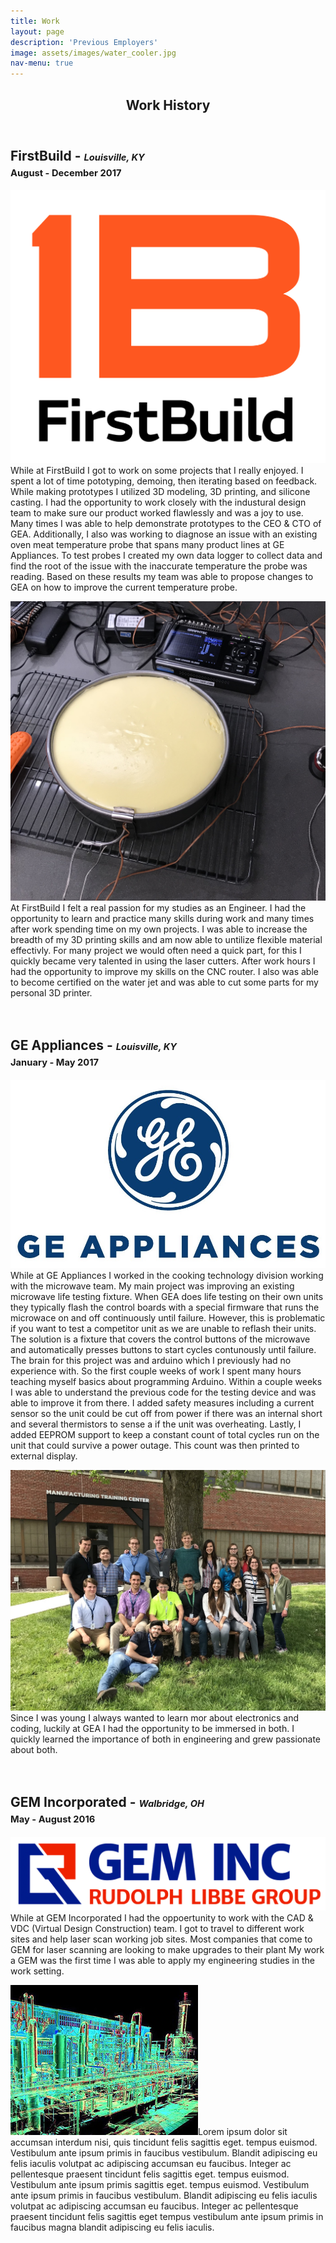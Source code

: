 ```yaml
---
title: Work
layout: page
description: 'Previous Employers'
image: assets/images/water_cooler.jpg
nav-menu: true
---
```


<!-- Main -->

<div id="main" class="alt">

<!-- One -->

<section id="one">
	<div class="inner">
		<header class="major">
			<h1>Work History</h1>
		</header>

<h2 id="content">FirstBuild - <span style="font-size:0.7em;"><i>Louisville, KY</i><br>August - December 2017</span></h2>
<p><span class="image right"><img src="assets/images/1B.jpg" alt="" /></span>While at FirstBuild I got to work on some projects that I really enjoyed. I spent a lot of time pototyping, demoing, then iterating based on feedback. While making prototypes I utilized 3D modeling, 3D printing, and silicone casting. I had the opportunity to work closely with the industural design team to make sure our product worked flawlessly and was a joy to use. Many times I was able to help demonstrate prototypes to the CEO & CTO of GEA. Additionally, I also was working to diagnose an issue with an existing oven meat temperature probe that spans many product lines at GE Appliances. To test probes I created my own data logger to collect data and find the root of the issue with the inaccurate temperature the probe was reading. Based on these results my team was able to propose changes to GEA on how to improve the current temperature probe.<br></p>
<p><span class="image left"><img src="assets/images/cheesecake.jpeg" alt="" /></span>At FirstBuild I felt a real passion for my studies as an Engineer. I had the opportunity to learn and practice many skills during work and many times after work spending time on my own projects. I was able to increase the breadth of my 3D printing skills and am now able to untilize flexible material effectivly. For many project we would often need a quick part, for this I quickly became very talented in using the laser cutters. After work hours I had the opportunity to improve my skills on the CNC router. I also was able to become certified on the water jet and was able to cut some parts for my personal 3D printer.<br><br><br></p>

<h2 id="content">GE Appliances - <span style="font-size:0.7em;"><i>Louisville, KY</i><br>January - May 2017</span></h2>
<p><span class="image right"><img src="assets/images/gealogo.jpg" alt="" /></span>While at GE Appliances I worked in the cooking technology division working with the microwave team. My main project was improving an existing microwave life testing fixture. When GEA does life testing on their own units they typically flash the control boards with a special firmware that runs the microwace on and off continuously until failure. However, this is problematic if you want to test a competitor unit as we are unable to reflash their units. The solution is a fixture that covers the control buttons of the microwave and automatically presses buttons to start cycles contunously until failure. The brain for this project was and arduino which I previously had no experience with. So the first couple weeks of work I spent many hours teaching myself basics about programming Arduino. Within a couple weeks I was able to understand the previous code for the testing device and was able to improve it from there. I added  safety measures including a current sensor so the unit could be cut off from power if there was an internal short and several thermistors to sense a if the unit was overheating. Lastly, I added EEPROM support to keep a constant count of total cycles run on the unit that could survive a power outage. This count was then printed to external display.<br></p>
<p><span class="image left"><img src="assets/images/service_committee.jpg" alt="" /></span>Since I was young I always wanted to learn mor about electronics and coding, luckily at GEA I had the opportunity to be immersed in both. I quickly learned the importance of both in engineering and grew passionate about both.  <br><br><br /></p>

<h2 id="content">GEM Incorporated - <span style="font-size:0.7em;"><i>Walbridge, OH</i><br>May - August 2016</span></h2>
<p><span class="image right"><img src="assets/images/GEMInc.jpg" alt="" /></span>While at GEM Incorporated I had the oppoertunity to work with the CAD & VDC (Virtual Design Construction) team. I got to travel to different work sites and help laser scan working job sites. Most companies that come to GEM for laser scanning are looking to make upgrades to their plant My work a GEM was the first time I was able to apply my engineering studies in the work setting. </p>
<p><span class="image left"><img src="assets/images/laser_scan_ex.jpg" alt="" /></span>Lorem ipsum dolor sit accumsan interdum nisi, quis tincidunt felis sagittis eget. tempus euismod. Vestibulum ante ipsum primis in faucibus vestibulum. Blandit adipiscing eu felis iaculis volutpat ac adipiscing accumsan eu faucibus. Integer ac pellentesque praesent tincidunt felis sagittis eget. tempus euismod. Vestibulum ante ipsum primis sagittis eget. tempus euismod. Vestibulum ante ipsum primis in faucibus vestibulum. Blandit adipiscing eu felis iaculis volutpat ac adipiscing accumsan eu faucibus. Integer ac pellentesque praesent tincidunt felis sagittis eget tempus vestibulum ante ipsum primis in faucibus magna blandit adipiscing eu felis iaculis.<br><br><br></p>


<!--
<div class="row">
	<div class="6u 12u$(small)">
		<h3>Sem turpis amet semper</h3>
		<p>Nunc lacinia ante nunc ac lobortis. Interdum adipiscing gravida odio porttitor sem non mi integer non faucibus ornare mi ut ante amet placerat aliquet. Volutpat commodo eu sed ante lacinia. Sapien a lorem in integer ornare praesent commodo adipiscing arcu in massa commodo lorem accumsan at odio massa ac ac. Semper adipiscing varius montes viverra nibh in adipiscing blandit tempus accumsan.</p>
	</div>
	<div class="6u$ 12u$(small)">
		<h3>Magna odio tempus commodo</h3>
		<p>In arcu accumsan arcu adipiscing accumsan orci ac. Felis id enim aliquet. Accumsan ac integer lobortis commodo ornare aliquet accumsan erat tempus amet porttitor. Ante commodo blandit adipiscing integer semper orci eget. Faucibus commodo adipiscing mi eu nullam accumsan morbi arcu ornare odio mi adipiscing nascetur lacus ac interdum morbi accumsan vis mi accumsan ac praesent.</p>
	</div>
-->

</div>
